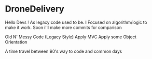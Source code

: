 # DroneDelivery

Hello Devs ! As legacy code used to be. I Focused on algorithm/logic to make it work. Soon i'll make more commits for comparison 

Old N' Messy Code (Legacy Style)
Apply MVC
Apply some Object Orientation

A time travel between 90's way to code and common days

